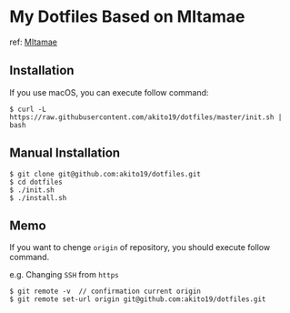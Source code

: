 # My Dotfiles Based on MItamae
ref: [MItamae](https://github.com/k0kubun/mitamae)

## Installation
If you use macOS, you can execute follow command:

```
$ curl -L https://raw.githubusercontent.com/akito19/dotfiles/master/init.sh | bash
```

## Manual Installation
```
$ git clone git@github.com:akito19/dotfiles.git
$ cd dotfiles
$ ./init.sh
$ ./install.sh
```

## Memo
If you want to chenge `origin` of repository, you should execute follow command.

e.g. Changing `SSH` from `https`

```
$ git remote -v  // confirmation current origin
$ git remote set-url origin git@github.com:akito19/dotfiles.git
```
